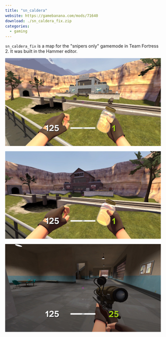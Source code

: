 ```yaml
---
title: "sn_caldera"
website: https://gamebanana.com/mods/71640
download: ./sn_caldera_fix.zip
categories:
  - gaming
---
```


`sn_caldera_fix` is a map for the "snipers only" gamemode in Team Fortress 2. It was built in the Hammer editor.

![sn_caldera screenshot 1](./sn-caldera-1.jpg "sn_caldera screenshot 1")

![sn_caldera screenshot 2](./sn-caldera-2.jpg "sn_caldera screenshot 2")

![sn_caldera screenshot 3](./sn-caldera-3.jpg "sn_caldera screenshot 3")
